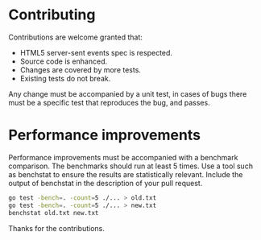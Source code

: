 # Contributing

Contributions are welcome granted that:

- HTML5 server-sent events spec is respected.
- Source code is enhanced.
- Changes are covered by more tests.
- Existing tests do not break.

Any change must be accompanied by a unit test, in cases of bugs there must
be a specific test that reproduces the bug, and passes.

# Performance improvements

Performance improvements must be accompanied with a benchmark comparison.
The benchmarks should run at least 5 times. Use a tool such as benchstat to
ensure the results are statistically relevant. Include the output of benchstat
in the description of your pull request.

```bash
go test -bench=. -count=5 ./... > old.txt
go test -bench=. -count=5 ./... > new.txt
benchstat old.txt new.txt
```

Thanks for the contributions.
